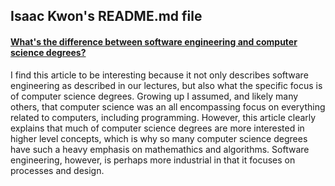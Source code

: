 ## Isaac Kwon's README.md file

#### [What's the difference between software engineering and computer science degrees?](https://stackoverflow.blog/2023/04/10/whats-the-difference-between-software-engineering-and-computer-science-degrees/)

I find this article to be interesting because it not only describes software engineering as described in our lectures, but also what the specific focus is of computer science degrees. Growing up I assumed, and likely many others, that computer science was an all encompassing focus on everything related to computers, including programming. However, this article clearly explains that much of computer science degrees are more interested in higher level concepts, which is why so many computer science degrees have such a heavy emphasis on mathemathics and algorithms. Software engineering, however, is perhaps more industrial in that it focuses on processes and design.
